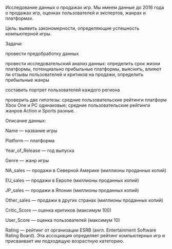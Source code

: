 Исследование данных о продажах игр.
Мы имеем данные до 2016 года о продажах игр, оценках пользователей и экспертов, жанрах и платформах.

Цель:
выявить закономерности, определяющие успешность компьютерной игры.

Задачи:

провести предобработку данных

провести исследовательский анализ данных: определить срок жизни платформы, потенциально прибыльные платформы, выяснить, влияют ли отзывы пользователей и критиков на продажи, определить прибыльные жанры

составить портрет пользователей каждого региона

проверить две гипотезы: средние пользовательские рейтинги платформ Xbox One и PC одинаковые; средние пользовательские рейтинги жанров Action и Sports разные.

Описание данных:

Name — название игры

Platform — платформа

Year_of_Release — год выпуска

Genre — жанр игры

NA_sales — продажи в Северной Америке (миллионы проданных копий)

EU_sales — продажи в Европе (миллионы проданных копий)

JP_sales — продажи в Японии (миллионы проданных копий)

Other_sales — продажи в других странах (миллионы проданных копий)

Critic_Score — оценка критиков (максимум 100)

User_Score — оценка пользователей (максимум 10)

Rating — рейтинг от организации ESRB (англ. Entertainment Software Rating Board). Эта ассоциация определяет рейтинг компьютерных игр и присваивает им подходящую возрастную категорию.
